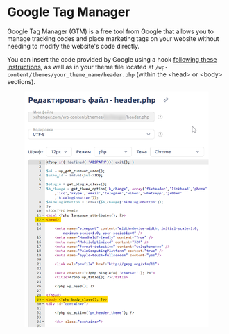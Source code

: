# Google Tag Manager

Google Tag Manager (GTM) is a free tool from Google that allows you to manage tracking codes and place marketing tags on your website without needing to modify the website's code directly.

You can insert the code provided by Google using a hook [following these instructions](https://premium.gitbook.io/main/osnovnye-nastroiki/faq/kak-ustanovit-onlain-chat#ustanovka-s-pomoshyu-khuka-lyuboi-onlain-chat), as well as in your theme file located at `/wp-content/themes/your_theme_name/header.php` (within the \<head> or \<body> sections). 

<figure><img src="../../../.gitbook/assets/изображение (72).png" alt=""><figcaption></figcaption></figure>